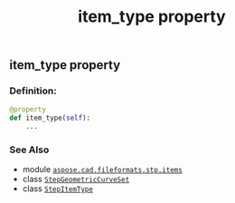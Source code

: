 ﻿---
title: item_type property
second_title: Aspose.CAD for Python via .NET API References
description: 
type: docs
weight: 50
url: /python-net/aspose.cad.fileformats.stp.items/stepgeometriccurveset/item_type/
is_root: false
---

## item_type property

### Definition:
```python
@property
def item_type(self):
    ...
```

### See Also
* module [`aspose.cad.fileformats.stp.items`](../../)
* class [`StepGeometricCurveSet`](/cad/python-net/aspose.cad.fileformats.stp.items/stepgeometriccurveset)
* class [`StepItemType`](/cad/python-net/aspose.cad.fileformats.stp.items/stepitemtype)

